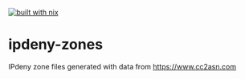 [![built with nix](https://builtwithnix.org/badge.svg)](https://builtwithnix.org)

# ipdeny-zones
IPdeny zone files generated with data from https://www.cc2asn.com


